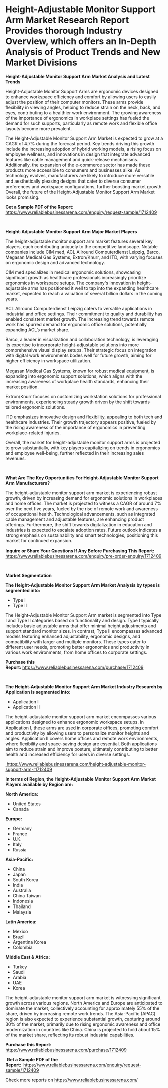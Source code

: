 <p><h1>Height-Adjustable Monitor Support Arm Market Research Report Provides thorough Industry Overview, which offers an In-Depth Analysis of Product Trends and New Market Divisions</h1></p><p><strong>Height-Adjustable Monitor Support Arm Market Analysis and Latest Trends</strong></p>
<p><p>Height-Adjustable Monitor Support Arms are ergonomic devices designed to enhance workspace efficiency and comfort by allowing users to easily adjust the position of their computer monitors. These arms provide flexibility in viewing angles, helping to reduce strain on the neck, back, and eyes, contributing to a healthier work environment. The growing awareness of the importance of ergonomics in workplace settings has fueled the demand for such supports, particularly as remote work and flexible office layouts become more prevalent.</p><p>The Height-Adjustable Monitor Support Arm Market is expected to grow at a CAGR of 4.7% during the forecast period. Key trends driving this growth include the increasing adoption of hybrid working models, a rising focus on employee wellness, and innovations in design that integrate advanced features like cable management and quick-release mechanisms. Additionally, the expansion of the e-commerce sector has made these products more accessible to consumers and businesses alike. As technology evolves, manufacturers are likely to introduce more versatile and aesthetically pleasing designs that cater to diverse consumer preferences and workspace configurations, further boosting market growth. Overall, the future of the Height-Adjustable Monitor Support Arm Market looks promising.</p></p>
<p><strong>Get a Sample PDF of the Report:&nbsp;</strong> <a href="https://www.reliablebusinessarena.com/enquiry/request-sample/1712409?utm_campaign=3014&utm_medium=2&utm_source=Github&utm_content=ia&utm_term=28032025&utm_id=height-adjustable-monitor-support-arm">https://www.reliablebusinessarena.com/enquiry/request-sample/1712409</a></p>
<p>&nbsp;</p>
<p><strong>Height-Adjustable Monitor Support Arm Major Market Players</strong></p>
<p><p>The height-adjustable monitor support arm market features several key players, each contributing uniquely to the competitive landscape. Notable companies include CIM med, ACL Allround Computerdienst Leipzig, Barco, Megasan Medical Gas Systems, Extron/Knurr, and ITD, with varying focuses on ergonomic design and advanced technology.</p><p>CIM med specializes in medical ergonomic solutions, showcasing significant growth as healthcare professionals increasingly prioritize ergonomics in workspace setups. The company's innovation in height-adjustable arms has positioned it well to tap into the expanding healthcare market, expected to reach a valuation of several billion dollars in the coming years.</p><p>ACL Allround Computerdienst Leipzig caters to versatile applications in industrial and office settings. Their commitment to quality and durability has enabled consistent market growth. The increasing trend towards remote work has spurred demand for ergonomic office solutions, potentially expanding ACL’s market share.</p><p>Barco, a leader in visualization and collaboration technology, is leveraging its expertise to incorporate height-adjustable solutions into more comprehensive visual display setups. Their strategic focus on integration with digital work environments bodes well for future growth, aiming for higher efficiency in workspace utilization.</p><p>Megasan Medical Gas Systems, known for robust medical equipment, is expanding into ergonomic support solutions, which aligns with the increasing awareness of workplace health standards, enhancing their market position.</p><p>Extron/Knurr focuses on customizing workstation solutions for professional environments, experiencing steady growth driven by the shift towards tailored ergonomic solutions.</p><p>ITD emphasizes innovative design and flexibility, appealing to both tech and healthcare industries. Their growth trajectory appears positive, fueled by the rising awareness of the importance of ergonomics in preventing workplace-related injuries.</p><p>Overall, the market for height-adjustable monitor support arms is projected to grow substantially, with key players capitalizing on trends in ergonomics and employee well-being, further reflected in their increasing sales revenues.</p></p>
<p>&nbsp;</p>
<p><strong>What Are The Key Opportunities For Height-Adjustable Monitor Support Arm Manufacturers?</strong></p>
<p><p>The height-adjustable monitor support arm market is experiencing robust growth, driven by increasing demand for ergonomic solutions in workplaces and home offices. The market is projected to witness a CAGR of around 7% over the next five years, fueled by the rise of remote work and awareness of occupational health. Technological advancements, such as integrated cable management and adjustable features, are enhancing product offerings. Furthermore, the shift towards digitalization in education and industries is expected to escalate adoption rates. Future outlook indicates a strong emphasis on sustainability and smart technologies, positioning this market for continued expansion.</p></p>
<p><strong>Inquire or Share Your Questions If Any Before Purchasing This Report:</strong> <a href="https://www.reliablebusinessarena.com/enquiry/pre-order-enquiry/1712409?utm_campaign=3014&utm_medium=2&utm_source=Github&utm_content=ia&utm_term=28032025&utm_id=height-adjustable-monitor-support-arm">https://www.reliablebusinessarena.com/enquiry/pre-order-enquiry/1712409</a></p>
<p>&nbsp;</p>
<p><strong>Market Segmentation</strong></p>
<p><strong>The Height-Adjustable Monitor Support Arm Market Analysis by types is segmented into:</strong></p>
<p><ul><li>Type I</li><li>Type II</li></ul></p>
<p><p>The Height-Adjustable Monitor Support Arm market is segmented into Type I and Type II categories based on functionality and design. Type I typically includes basic adjustable arms that offer minimal height adjustments and support standard monitor sizes. In contrast, Type II encompasses advanced models featuring enhanced adjustability, ergonomic designs, and compatibility with larger and multiple monitors. These types cater to different user needs, promoting better ergonomics and productivity in various work environments, from home offices to corporate settings.</p></p>
<p><strong>Purchase this Report:&nbsp;</strong><a href="https://www.reliablebusinessarena.com/purchase/1712409?utm_campaign=3014&utm_medium=2&utm_source=Github&utm_content=ia&utm_term=28032025&utm_id=height-adjustable-monitor-support-arm">https://www.reliablebusinessarena.com/purchase/1712409</a></p>
<p>&nbsp;</p>
<p><strong>The Height-Adjustable Monitor Support Arm Market Industry Research by Application is segmented into:</strong></p>
<p><ul><li>Application I</li><li>Application II</li></ul></p>
<p><p>The height-adjustable monitor support arm market encompasses various applications designed to enhance ergonomic workspace setups. In Application I, these arms are used in corporate offices, promoting comfort and productivity by allowing users to personalize monitor heights and angles. Application II covers home offices and remote work environments, where flexibility and space-saving design are essential. Both applications aim to reduce strain and improve posture, ultimately contributing to better health and increased efficiency for users in diverse settings.</p></p>
<p><a href="https://www.reliablebusinessarena.com/height-adjustable-monitor-support-arm-r1712409?utm_campaign=3014&utm_medium=2&utm_source=Github&utm_content=ia&utm_term=28032025&utm_id=height-adjustable-monitor-support-arm">&nbsp;https://www.reliablebusinessarena.com/height-adjustable-monitor-support-arm-r1712409</a></p>
<p><strong>In terms of Region, the Height-Adjustable Monitor Support Arm Market Players available by Region are:</strong></p>
<p>
    <p> <strong> North America: </strong>
        <ul>
            <li>United States</li>
            <li>Canada</li>
        </ul>
        </p> 
    <p> <strong> Europe: </strong>
        <ul>
            <li>Germany</li>
            <li>France</li>
            <li>U.K.</li>
            <li>Italy</li>
            <li>Russia</li>
        </ul>
        </p> 
    <p> <strong> Asia-Pacific: </strong>
        <ul>
            <li>China</li>
            <li>Japan</li>
            <li>South Korea</li>
            <li>India</li>
            <li>Australia</li>
            <li>China Taiwan</li>
            <li>Indonesia</li>
            <li>Thailand</li>
            <li>Malaysia</li>
        </ul>
        </p> 
    <p> <strong> Latin America: </strong>
        <ul>
            <li>Mexico</li>
            <li>Brazil</li>
            <li>Argentina Korea</li>
            <li>Colombia</li>
        </ul>
        </p> 
    <p> <strong> Middle East & Africa: </strong>
        <ul>
            <li>Turkey</li>
            <li>Saudi</li>
            <li>Arabia</li>
            <li>UAE</li>
            <li>Korea</li>
        </ul>
    </p>
    </p>
<p><p>The height-adjustable monitor support arm market is witnessing significant growth across various regions. North America and Europe are anticipated to dominate the market, collectively accounting for approximately 55% of the share, driven by increasing remote work trends. The Asia-Pacific (APAC) region is also expected to experience substantial growth, capturing around 30% of the market, primarily due to rising ergonomic awareness and office modernization in countries like China. China is projected to hold about 15% of the market share, reflecting its robust industrial capabilities.</p></p>
<p><strong>Purchase this Report: </strong><a href="https://www.reliablebusinessarena.com/purchase/1712409?utm_campaign=3014&utm_medium=2&utm_source=Github&utm_content=ia&utm_term=28032025&utm_id=height-adjustable-monitor-support-arm">https://www.reliablebusinessarena.com/purchase/1712409</a></p>
<p>&nbsp;<strong>Get a Sample PDF of the Report:&nbsp;&nbsp;</strong><a href="https://www.reliablebusinessarena.com/enquiry/request-sample/1712409?utm_campaign=3014&utm_medium=2&utm_source=Github&utm_content=ia&utm_term=28032025&utm_id=height-adjustable-monitor-support-arm">https://www.reliablebusinessarena.com/enquiry/request-sample/1712409</a></p>
<p><strong></strong></p>
<p>Check more reports on <a href="https://www.reliablebusinessarena.com/?utm_campaign=3014&utm_medium=2&utm_source=Github&utm_content=ia&utm_term=28032025&utm_id=height-adjustable-monitor-support-arm">https://www.reliablebusinessarena.com/</a></p>